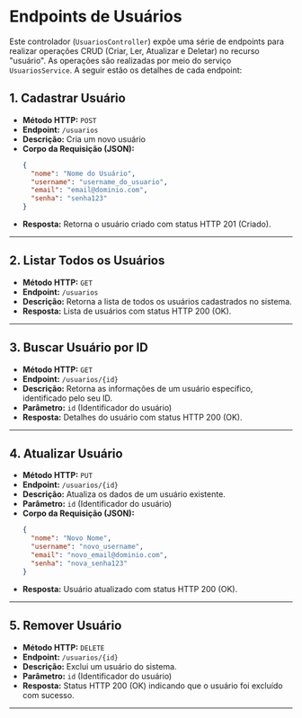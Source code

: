 # Endpoints de Usuários

Este controlador (`UsuariosController`) expõe uma série de endpoints para realizar operações CRUD (Criar, Ler, Atualizar e Deletar) no recurso "usuário". As operações são realizadas por meio do serviço `UsuariosService`. A seguir estão os detalhes de cada endpoint:

## 1. **Cadastrar Usuário**
   - **Método HTTP:** `POST`
   - **Endpoint:** `/usuarios`
   - **Descrição:** Cria um novo usuário
   - **Corpo da Requisição (JSON):**
     ```json
     {
       "nome": "Nome do Usuário",
       "username": "username_do_usuario",
       "email": "email@dominio.com",
       "senha": "senha123"
     }
     ```
   - **Resposta:** Retorna o usuário criado com status HTTP 201 (Criado).

---

## 2. **Listar Todos os Usuários**
   - **Método HTTP:** `GET`
   - **Endpoint:** `/usuarios`
   - **Descrição:** Retorna a lista de todos os usuários cadastrados no sistema.
   - **Resposta:** Lista de usuários com status HTTP 200 (OK).

---

## 3. **Buscar Usuário por ID**
   - **Método HTTP:** `GET`
   - **Endpoint:** `/usuarios/{id}`
   - **Descrição:** Retorna as informações de um usuário específico, identificado pelo seu ID.
   - **Parâmetro:** `id` (Identificador do usuário)
   - **Resposta:** Detalhes do usuário com status HTTP 200 (OK).

---

## 4. **Atualizar Usuário**
   - **Método HTTP:** `PUT`
   - **Endpoint:** `/usuarios/{id}`
   - **Descrição:** Atualiza os dados de um usuário existente.
   - **Parâmetro:** `id` (Identificador do usuário)
   - **Corpo da Requisição (JSON):**
     ```json
     {
       "nome": "Novo Nome",
       "username": "novo_username",
       "email": "novo_email@dominio.com",
       "senha": "nova_senha123"
     }
     ```
   - **Resposta:** Usuário atualizado com status HTTP 200 (OK).

---

## 5. **Remover Usuário**
   - **Método HTTP:** `DELETE`
   - **Endpoint:** `/usuarios/{id}`
   - **Descrição:** Exclui um usuário do sistema.
   - **Parâmetro:** `id` (Identificador do usuário)
   - **Resposta:** Status HTTP 200 (OK) indicando que o usuário foi excluído com sucesso.

---
